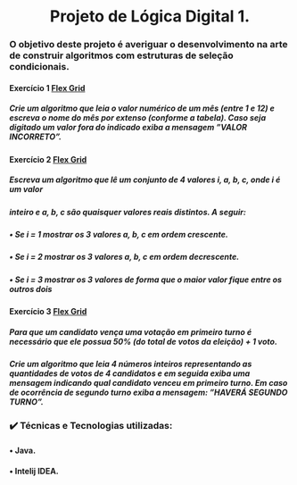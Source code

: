 <h1 align="center"> Projeto de Lógica Digital 1. </h1>

### O objetivo deste projeto é averiguar o desenvolvimento na arte de construir algoritmos com estruturas de seleção condicionais.

#### Exercício 1 <a href=“https://github.com/Gabriellm-dev/EAD-TADS/tree/main/L%C3%B3gica%20Digital%20na%20Resolu%C3%A7%C3%A3o%20de%20Problemas/Projeto%201/LD_231_P1/src/ld_231_p1_ex1“>Flex Grid</a>
##### Crie um algoritmo que leia o valor numérico de um mês (entre 1 e 12) e escreva o nome do mês por extenso (conforme a tabela). Caso seja digitado um valor fora do indicado exiba a mensagem ”VALOR INCORRETO”.

#### Exercício 2 <a href=“https://github.com/Gabriellm-dev/EAD-TADS/tree/main/L%C3%B3gica%20Digital%20na%20Resolu%C3%A7%C3%A3o%20de%20Problemas/Projeto%201/LD_231_P1/src/ld_231_p1_ex2“>Flex Grid</a>
##### Escreva um algoritmo que lê um conjunto de 4 valores i, a, b, c, onde i é um valor
##### inteiro e a, b, c são quaisquer valores reais distintos. A seguir:
##### • Se i = 1 mostrar os 3 valores a, b, c em ordem crescente.
##### • Se i = 2 mostrar os 3 valores a, b, c em ordem decrescente.
##### • Se i = 3 mostrar os 3 valores de forma que o maior valor fique entre os outros dois

#### Exercício 3 <a href=“https://github.com/Gabriellm-dev/EAD-TADS/tree/main/L%C3%B3gica%20Digital%20na%20Resolu%C3%A7%C3%A3o%20de%20Problemas/Projeto%201/LD_231_P1/src/ld_231_p1_ex3“>Flex Grid</a>
##### Para que um candidato vença uma votação em primeiro turno é necessário que ele possua 50% (do total de votos da eleição) + 1 voto.
##### Crie um algoritmo que leia 4 números inteiros representando as quantidades de votos de 4 candidatos e em seguida exiba uma mensagem indicando qual candidato venceu em primeiro turno. Em caso de ocorrência de segundo turno exiba a mensagem: ”HAVERÁ SEGUNDO TURNO”.



### :heavy_check_mark: Técnicas e Tecnologias utilizadas:

#### 		• Java.

#### 		• Intelij IDEA.








​			






